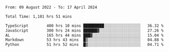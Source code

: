 
<!--START_SECTION:waka-->

```txt
From: 09 August 2022 - To: 17 April 2024

Total Time: 1,101 hrs 51 mins

TypeScript        400 hrs 10 mins █████████░░░░░░░░░░░░░░░░   36.32 %
JavaScript        300 hrs 24 mins ██████▓░░░░░░░░░░░░░░░░░░   27.26 %
AL                165 hrs 44 mins ███▓░░░░░░░░░░░░░░░░░░░░░   15.04 %
Markdown          53 hrs 43 mins  █▒░░░░░░░░░░░░░░░░░░░░░░░   04.88 %
Python            51 hrs 52 mins  █▒░░░░░░░░░░░░░░░░░░░░░░░   04.71 %
```

<!--END_SECTION:waka-->











